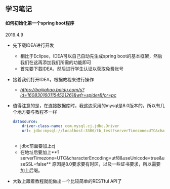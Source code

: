 ## 学习笔记



#### 如何初始化第一个spring boot程序

2019.4.9

- 先下载IDEA进行开发

  - 相比于Eclipse，IDEA可以自己自动先生成spring boot的基本框架，然后我们在这再添加我们所需的功能即可
  - 首先要下载IDEA，然后进行学生认证以获取免费账号

- 接着我们打开IDEA，根据教程来进行操作

  - *https://baijiahao.baidu.com/s?id=1608301601154521261&wfr=spider&for=pc*

- 值得注意的是，在连接数据库时，我这边采用的mysql是8.0版本的，所以有几个地方要与教程不一样

  ```yaml
  datasource:
      driver-class-name: com.mysql.cj.jdbc.Driver
      url: jdbc:mysql://localhost:3306/tb_test?serverTimezone=UTC&characterEncoding=utf8&useUnicode=true&useSSL=false
      
  ```

  - jdbc前面要加上cj
  - 在地址后要加上**?serverTimezone=UTC&characterEncoding=utf8&useUnicode=true&useSSL=false** 原因是8.0要求要有时区，以及一些证书要求，所以需要加上后缀。

- 大致上跟着教程就能做出一个比较简单的RESTful API了